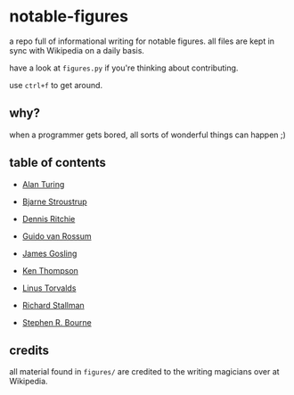 # notable-figures
a repo full of informational writing for notable figures. all files are kept in sync with Wikipedia on a daily basis.

have a look at `figures.py` if you're thinking about contributing.

use `ctrl+f` to get around.

## why?

when a programmer gets bored, all sorts of wonderful things can happen ;)

## table of contents
<!-- TOC -->
 - [Alan Turing](figures/Alan%20Turing.md)

 - [Bjarne Stroustrup](figures/Bjarne%20Stroustrup.md)

 - [Dennis Ritchie](figures/Dennis%20Ritchie.md)

 - [Guido van Rossum](figures/Guido%20van%20Rossum.md)

 - [James Gosling](figures/James%20Gosling.md)

 - [Ken Thompson](figures/Ken%20Thompson.md)

 - [Linus Torvalds](figures/Linus%20Torvalds.md)

 - [Richard Stallman](figures/Richard%20Stallman.md)

 - [Stephen R. Bourne](figures/Stephen%20R.%20Bourne.md)

<!-- END-TOC -->

## credits

all material found in `figures/` are credited to the writing magicians over at Wikipedia.
